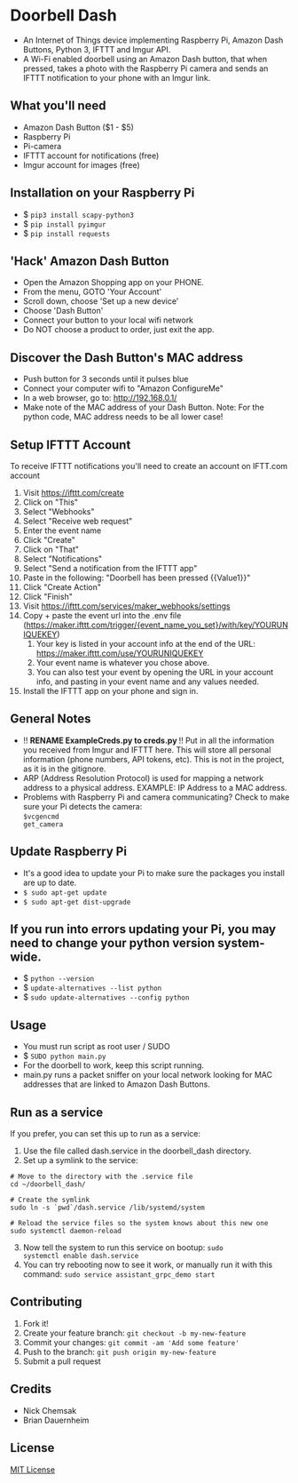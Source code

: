 # Doorbell Dash
- An Internet of Things device implementing Raspberry Pi, Amazon Dash Buttons, Python 3, IFTTT and Imgur API.
- A Wi-Fi enabled doorbell using an Amazon Dash button, that when pressed, takes a photo with the Raspberry Pi camera and sends an IFTTT notification to your phone with an Imgur link.

## What you'll need
* Amazon Dash Button ($1 - $5)
* Raspberry Pi
* Pi-camera
* IFTTT account for notifications (free)
* Imgur account for images (free)

## Installation on your Raspberry Pi
* $ <code>pip3 install scapy-python3</code>
* $ <code>pip install pyimgur</code>
* $ <code>pip install requests</code>

## 'Hack' Amazon Dash Button
* Open the Amazon Shopping app on your PHONE.
* From the menu, GOTO 'Your Account'
* Scroll down, choose 'Set up a new device'
* Choose 'Dash Button'
* Connect your button to your local wifi network
* Do NOT choose a product to order, just exit the app.

## Discover the Dash Button's MAC address
- Push button for 3 seconds until it pulses blue
- Connect your computer wifi to "Amazon ConfigureMe"
- In a web browser, go to: http://192.168.0.1/
- Make note of the MAC address of your Dash Button. Note: For the python code, MAC address needs to be all lower case!

## Setup IFTTT Account
To receive IFTTT notifications you'll need to create an account on IFTT.com account

1. Visit https://ifttt.com/create
1. Click on "This"
1. Select "Webhooks"
1. Select "Receive web request"
1. Enter the event name
1. Click "Create"
1. Click on "That"
1. Select "Notifications"
1. Select "Send a notification from the IFTTT app"
1. Paste in the following: "Doorbell has been pressed {{Value1}}"
1. Click "Create Action"
1. Click "Finish"
1. Visit https://ifttt.com/services/maker_webhooks/settings
1. Copy + paste the event url into the .env file (https://maker.ifttt.com/trigger/{event_name_you_set}/with/key/YOURUNIQUEKEY)
    1. Your key is listed in your account info at the end of the URL: https://maker.ifttt.com/use/YOURUNIQUEKEY
    1. Your event name is whatever you chose above.
    1. You can also test your event by opening the URL in your account info, and pasting in your event name and any values needed.
1. Install the IFTTT app on your phone and sign in.

## General Notes
* !! <strong> RENAME ExampleCreds.py to creds.py </strong> !! Put in all the information you received from Imgur and IFTTT here. This will store all personal information (phone numbers, API tokens, etc).  This is not in the project, as it is in the gitignore.
* ARP (Address Resolution Protocol) is used for mapping a network address to a physical address. EXAMPLE:  IP Address to a MAC address.
* Problems with Raspberry Pi and camera communicating? Check to make sure your Pi detects the camera: <br>
  <code>$vcgencmd get_camera</code>

## Update Raspberry Pi
* It's a good idea to update your Pi to make sure the packages you install are up to date.
* <code>$ sudo apt-get update</code>
* <code>$ sudo apt-get dist-upgrade</code>

## If you run into errors updating your Pi, you may need to change your python version system-wide.  
* $ <code>python --version</code>
* $ <code>update-alternatives --list python</code>
* $ <code>sudo update-alternatives --config python</code>

## Usage
* You must run script as root user / SUDO
* $ <code>SUDO python main.py</code>
* For the doorbell to work, keep this script running.  
* main.py runs a packet sniffer on your local network looking for MAC addresses that are linked to Amazon Dash Buttons.

## Run as a service
If you prefer, you can set this up to run as a service:
1. Use the file called dash.service in the doorbell_dash directory.
2. Set up a symlink to the service:
```
# Move to the directory with the .service file
cd ~/doorbell_dash/

# Create the symlink
sudo ln -s `pwd`/dash.service /lib/systemd/system

# Reload the service files so the system knows about this new one
sudo systemctl daemon-reload
```
3. Now tell the system to run this service on bootup:
<code>sudo systemctl enable dash.service</code>
4. You can try rebooting now to see it work, or manually run it with this command:
<code>sudo service assistant_grpc_demo start</code>

## Contributing
1. Fork it!
2. Create your feature branch: `git checkout -b my-new-feature`
3. Commit your changes: `git commit -am 'Add some feature'`
4. Push to the branch: `git push origin my-new-feature`
5. Submit a pull request

## Credits
* Nick Chemsak
* Brian Dauernheim

## License
[MIT License](https://github.com/nchemsak/doorbell_dash_angularJS/blob/master/LICENSE)
